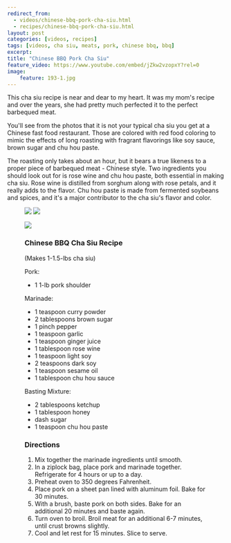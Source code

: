 ```yaml
---
redirect_from: 
  - videos/chinese-bbq-pork-cha-siu.html
  - recipes/chinese-bbq-pork-cha-siu.html
layout: post
categories: [videos, recipes]
tags: [videos, cha siu, meats, pork, chinese bbq, bbq]
excerpt: 
title: "Chinese BBQ Pork Cha Siu"
feature_video: https://www.youtube.com/embed/jZkw2vzopxY?rel=0
image:
    feature: 193-1.jpg
---
```


This cha siu recipe is near and dear to my heart.  It was my mom's recipe and over the years, she had pretty much perfected it to the perfect barbequed meat.

You'll see from the photos that it is not your typical cha siu you get at a Chinese fast food restaurant.  Those are colored with red food coloring to mimic the effects of long roasting with fragrant flavorings like soy sauce, brown sugar and chu hou paste.

The roasting only takes about an hour, but it bears a true likeness to a proper piece of barbequed meat - Chinese style.  Two ingredients you should look out for is rose wine and chu hou paste, both essential in making cha siu. Rose wine is distilled from sorghum along with rose petals, and it really adds to the flavor.  Chu hou paste is made from fermented soybeans and spices, and it's a major contributor to the cha siu's flavor and color.



<figure class="half">
    <img src="/images/193-4.jpg">
    <img src="/images/193-3.jpg">
</figure>

<figure> 
   <img src="/images/193-2.jpg">
</figure>

<figure class="ingredients" markdown="1">

### Chinese BBQ Cha Siu Recipe
(Makes 1-1.5-lbs cha siu)

Pork:

- 1 1-lb pork shoulder

Marinade:

- 1 teaspoon curry powder
- 2 tablespoons brown sugar
- 1 pinch pepper
- 1 teaspoon garlic
- 1 teaspoon ginger juice
- 1 tablespoon rose wine
- 1 teaspoon light soy
- 2 teaspoons dark soy
- 1 teaspoon sesame oil
- 1 tablespoon chu hou sauce

Basting Mixture:

- 2 tablespoons ketchup
- 1 tablespoon honey
- dash sugar
- 1 teaspoon chu hou paste

</figure>
<figure class="directions" markdown="1">

### Directions

1. Mix together the marinade ingredients until smooth. 
2. In a ziplock bag, place pork and marinade together.  Refrigerate for 4 hours or up to a day.
3. Preheat oven to 350 degrees Fahrenheit.
4. Place pork on a sheet pan lined with aluminum foil. Bake for 30 minutes.
5. With a brush, baste pork on both sides.  Bake for an additional 20 minutes and baste again.
6. Turn oven to broil.  Broil meat for an additional 6-7 minutes, until crust browns slightly.
7. Cool and let rest for 15 minutes.  Slice to serve.

</figure>

